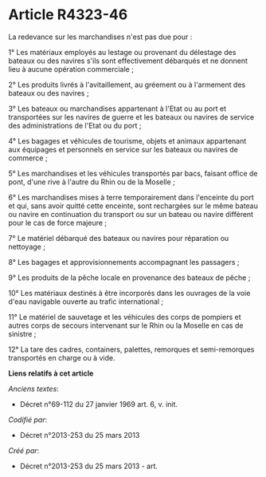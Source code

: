 # Article R4323-46

La redevance sur les marchandises n'est pas due pour :

1° Les matériaux employés au lestage ou provenant du délestage des bateaux ou des navires s'ils sont effectivement débarqués
et ne donnent lieu à aucune opération commerciale ;

2° Les produits livrés à l'avitaillement, au gréement ou à l'armement des bateaux ou des navires ;

3° Les bateaux ou marchandises appartenant à l'Etat ou au port et transportées sur les navires de guerre et les bateaux ou
navires de service des administrations de l'Etat ou du port ;

4° Les bagages et véhicules de tourisme, objets et animaux appartenant aux équipages et personnels en service sur les bateaux
ou navires de commerce ;

5° Les marchandises et les véhicules transportés par bacs, faisant office de pont, d'une rive à l'autre du Rhin ou de la
Moselle ;

6° Les marchandises mises à terre temporairement dans l'enceinte du port et qui, sans avoir quitté cette enceinte, sont
rechargées sur le même bateau ou navire en continuation du transport ou sur un bateau ou navire différent pour le cas de
force majeure ;

7° Le matériel débarqué des bateaux ou navires pour réparation ou nettoyage ;

8° Les bagages et approvisionnements accompagnant les passagers ;

9° Les produits de la pêche locale en provenance des bateaux de pêche ;

10° Les matériaux destinés à être incorporés dans les ouvrages de la voie d'eau navigable ouverte au trafic international ;

11° Le matériel de sauvetage et les véhicules des corps de pompiers et autres corps de secours intervenant sur le Rhin ou la
Moselle en cas de sinistre ;

12° La tare des cadres, containers, palettes, remorques et semi-remorques transportés en charge ou à vide.

**Liens relatifs à cet article**

_Anciens textes_:

  - Décret n°69-112 du 27 janvier 1969 art. 6, v. init.

_Codifié par_:

  - Décret n°2013-253 du 25 mars 2013

_Créé par_:

  - Décret n°2013-253 du 25 mars 2013 - art.
